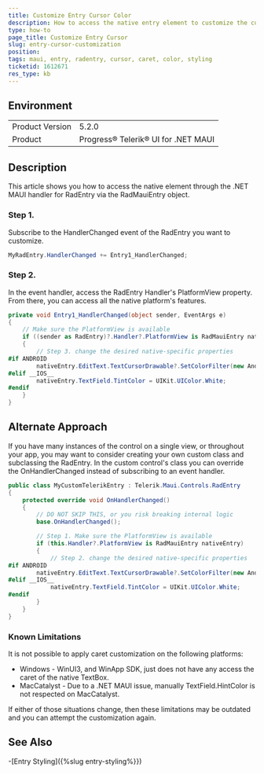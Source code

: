 ```yaml
---
title: Customize Entry Cursor Color
description: How to access the native entry element to customize the cursor
type: how-to
page_title: Customize Entry Cursor
slug: entry-cursor-customization
position: 
tags: maui, entry, radentry, cursor, caret, color, styling
ticketid: 1612671
res_type: kb
---
```


## Environment
<table>
	<tbody>
		<tr>
			<td>Product Version</td>
			<td>5.2.0</td>
		</tr>
		<tr>
			<td>Product</td>
			<td>Progress® Telerik® UI for .NET MAUI</td>
		</tr>
	</tbody>
</table>


## Description

This article shows you how to access the native element through the .NET MAUI handler for RadEntry via the RadMauiEntry object.

### Step 1.

Subscribe to the HandlerChanged event of the RadEntry you want to customize.

```csharp
MyRadEntry.HandlerChanged += Entry1_HandlerChanged;
```

### Step 2.

In the event handler, access the RadEntry Handler's PlatformView property. From there, you can access all the native platform's features.

```csharp
private void Entry1_HandlerChanged(object sender, EventArgs e)
{
    // Make sure the PlatformView is available
    if ((sender as RadEntry)?.Handler?.PlatformView is RadMauiEntry nativeEntry)
    {
        // Step 3. change the desired native-specific properties
#if ANDROID
        nativeEntry.EditText.TextCursorDrawable?.SetColorFilter(new Android.Graphics.PorterDuffColorFilter(Android.Graphics.Color.Red, Android.Graphics.PorterDuff.Mode.Darken));
#elif __IOS__
        nativeEntry.TextField.TintColor = UIKit.UIColor.White;
#endif
    }
}
```

## Alternate Approach

If you have many instances of the control on a single view, or throughout your app, you may want to consider creating your own custom class and subclassing the RadEntry. In the custom control's class you can override the OnHandlerChanged instead of subscribing to an event handler.

```csharp
public class MyCustomTelerikEntry : Telerik.Maui.Controls.RadEntry
{
    protected override void OnHandlerChanged()
    {
        // DO NOT SKIP THIS, or you risk breaking internal logic
        base.OnHandlerChanged();

        // Step 1. Make sure the PlatformView is available
        if (this.Handler?.PlatformView is RadMauiEntry nativeEntry)
        {
            // Step 2. change the desired native-specific properties
#if ANDROID
        nativeEntry.EditText.TextCursorDrawable?.SetColorFilter(new Android.Graphics.PorterDuffColorFilter(Android.Graphics.Color.Red, Android.Graphics.PorterDuff.Mode.Darken));
#elif __IOS__
            nativeEntry.TextField.TintColor = UIKit.UIColor.White;
#endif
        }
    }
}
```

### Known Limitations

It is not possible to apply caret customization on the following platforms:

- Windows - WinUI3, and WinApp SDK, just does not have any access the caret of the native TextBox.
- MacCatalyst - Due to a .NET MAUI issue, manually TextField.HintColor is not respected on MacCatalyst.

If either of those situations change, then these limitations may be outdated and you can attempt the customization again.

## See Also

-[Entry Styling]({%slug entry-styling%}})
